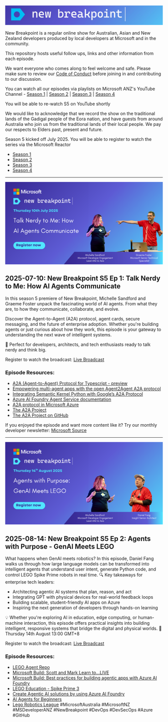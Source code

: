 ![new breakpoint logo](media/NewBreakpointBannerDraft.jpg)

New Breakpoint is a regular online show for Australian, Asian and New Zealand developers produced by local developers at Microsoft and in the community.

This repository hosts useful follow ups, links and other information from each episode.

We want everyone who comes along to feel welcome and safe. Please make sure to review our [Code of Conduct](https://learn.microsoft.com/legal/learnevents/codeofconduct) before joining in and contributing to our discussion.

You can watch all our episodes via playlists on Microsoft ANZ's YouTube Channel - [Season 1](https://aka.ms/new-breakpoint/s1) | [Season 2](https://aka.ms/new-breakpoint/s2) | [Season 3](https://aka.ms/new-breakpoint/s3) | [Season 4](https://aka.ms/new-breakpoint/s4)

You will be able to re-watch S5 on YouTube shortly

We would like to acknowledge that we record the show on the traditional lands of the Gadigal people of the Eora nation, and have guests from around Australia who join us from the traditional lands of their local people. We pay our respects to Elders past, present and future.

Season 5 kicked off July 2025. You will be able to register to watch the series via the Microsoft Reactor

- [Season 1](https://github.com/ANZAzureDevs/New-Breakpoint/blob/main/series-01.md)
- [Season 2](https://github.com/ANZAzureDevs/New-Breakpoint/blob/main/series-02.md)
- [Season 3](https://github.com/ANZAzureDevs/New-Breakpoint/blob/main/series-03.md)
- [Season 4](https://github.com/ANZAzureDevs/New-Breakpoint/blob/main/series-04.md)

***
![A2A](https://github.com/ANZAzureDevs/New-Breakpoint/blob/c370dc98366ea077959ab17244c26362660397f8/media/Agent%20to%20Agent.png)

## 2025-07-10: New Breakpoint S5 Ep 1: Talk Nerdy to Me: How AI Agents Communicate

In this season 5 premiere of New Breakpoint, Michelle Sandford and Graeme Foster unpack the fascinating world of AI agents. From what they are, to how they communicate, collaborate, and evolve.
 
Discover the Agent-to-Agent (A2A) protocol, agent cards, secure messaging, and the future of enterprise adoption. Whether you're building agents or just curious about how they work, this episode is your gateway to understanding the next wave of intelligent systems.
 
🎯 Perfect for developers, architects, and tech enthusiasts ready to talk nerdy and think big.


Register to watch the broadcast: [Live Broadcast](https://msit.events.teams.microsoft.com/event/3eb9fde0-9384-467d-a564-c6dd4cf3e7d1@72f988bf-86f1-41af-91ab-2d7cd011db47)

### Episode Resources:
- [A2A (Agent-to-Agent) Protocol for Typescript - preview](https://learn.microsoft.com/en-us/microsoftteams/platform/teams-ai-library/typescript/in-depth-guides/ai/a2a/overview)
- [Empowering multi-agent apps with the open Agent2Agent A2A protocol](https://www.microsoft.com/en-us/microsoft-cloud/blog/2025/05/07/empowering-multi-agent-apps-with-the-open-agent2agent-a2a-protocol/?msockid=25ceecc3938666823d16f909921a6792)
- [Integrating Semantic Kernel Python with Google’s A2A Protocol](https://devblogs.microsoft.com/foundry/semantic-kernel-a2a-integration/)
- [Azure AI Foundry Agent Service documentation](https://learn.microsoft.com/en-gb/azure/ai-foundry/agents/)
- [A2A protocol in Microsoft Azure](https://www.byteplus.com/en/topic/551578?title=a2a-protocol-in-microsoft-azure-implementation-guide)
- [The A2A Project](https://a2aproject.github.io/A2A/latest/)
- [The A2A Project on GitHub](https://github.com/a2aproject/A2A)

If you enjoyed the episode and want more content like it? Try our monthly developer newsletter: [Microsoft Source](https://aka.ms/DevNewsletterJoin)
***

![Agentic LEGO](https://github.com/ANZAzureDevs/New-Breakpoint/blob/fe2b9a37a2bb389c9c41621b1eb296b5ccbbb486/media/Agents%20with%20purpose.png)

## 2025-08-14: New Breakpoint S5 Ep 2: Agents with Purpose - GenAI Meets LEGO


What happens when GenAI meets robotics? In this episode, Daniel Fang walks us through how large language models can be transformed into intelligent agents that understand user intent, generate Python code, and control LEGO Spike Prime robots in real time.
🔍 Key takeaways for enterprise tech leaders:

- Architecting agentic AI systems that plan, reason, and act
- Integrating GPT with physical devices for real-world feedback loops
- Building scalable, student-friendly AI apps on Azure
- Inspiring the next generation of developers through hands-on learning

💡 Whether you're exploring AI in education, edge computing, or human-machine interaction, this episode offers practical insights into building intelligent, responsive systems that bridge the digital and physical worlds.
📅 Thursday 14th August 13:00 GMT+8

Register to watch the broadcast: [Live Broadcast](https://developer.microsoft.com/en-us/reactor/events/26158/)

### Episode Resources:
- [LEGO Agent Repo](https://github.com/qkfang/lego-agent)
- [Microsoft Build: Scott and Mark Learn to...LIVE](https://build.microsoft.com/en-US/sessions/KEY040)
- [Microsoft Build: Best practices for building agentic apps with Azure AI Foundry](https://build.microsoft.com/en-US/sessions/BRK152)
- [LEGO Education - Spike Prime 3](https://education.lego.com/en-au/)
- [Create Agentic AI solutions by using Azure AI Foundry](https://learn.microsoft.com/en-us/plans/op8ugtzy32mz)
- [AI Agents for Beginners](https://learn.microsoft.com/en-us/shows/ai-agents-for-beginners/)
- [Lego Robotics League](https://www.firstlegoleague.org/)
#MicrosoftAustralia #MicrosoftNZ #MSDeveloperANZ #NewBreakpoint #DevOps #DevSecOps #Azure #GitHub


